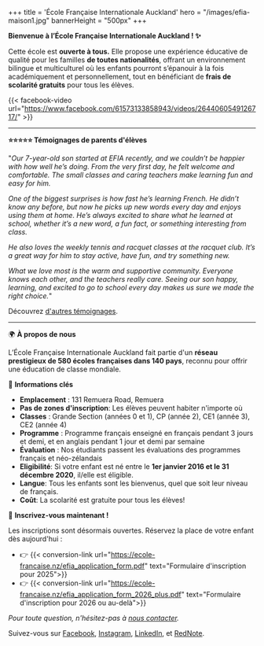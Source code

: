 +++
title = 'École Française Internationale Auckland'
hero = "/images/efia-maison1.jpg"
bannerHeight = "500px"
+++

**Bienvenue à l’École Française Internationale Auckland ! ✨**

Cette école est **ouverte à tous.** Elle propose une expérience éducative de qualité pour les familles **de toutes nationalités**, offrant un environnement bilingue et multiculturel où les enfants pourront s’épanouir à la fois académiquement et personnellement, tout en bénéficiant de **frais de scolarité gratuits** pour tous les élèves.

{{< facebook-video url="https://www.facebook.com/61573133858943/videos/2644060549126717/" >}}

---

**⭐⭐⭐⭐⭐ Témoignages de parents d'élèves**

"*Our 7-year-old son started at EFIA recently, and we couldn’t be happier with how well he’s doing. From the very first day, he felt welcome and comfortable. The small classes and caring teachers make learning fun and easy for him.*

*One of the biggest surprises is how fast he’s learning French. He didn’t know any before, but now he picks up new words every day and enjoys using them at home. He’s always excited to share what he learned at school, whether it’s a new word, a fun fact, or something interesting from class.*

*He also loves the weekly tennis and racquet classes at the racquet club. It’s a great way for him to stay active, have fun, and try something new.*

*What we love most is the warm and supportive community. Everyone knows each other, and the teachers really care. Seeing our son happy, learning, and excited to go to school every day makes us sure we made the right choice.*"

Découvrez [d'autres témoignages](/fr/testimonials).

---

🌍 **À propos de nous**

L’École Française Internationale Auckland fait partie d'un **réseau prestigieux de 580 écoles françaises dans 140 pays**, reconnu pour offrir une éducation de classe mondiale.

🔑 **Informations clés**

- **Emplacement**&nbsp;: 131 Remuera Road, Remuera
- **Pas de zones d'inscription**: Les élèves peuvent habiter n'importe où
- **Classes**&nbsp;: Grande Section (années 0 et 1), CP (année 2), CE1 (année 3), CE2 (année 4)
- **Programme**&nbsp;: Programme français enseigné en français pendant 3 jours et demi, et en anglais pendant 1 jour et demi par semaine
- **Évaluation**&nbsp;: Nos étudiants passent les évaluations des programmes français et néo-zélandais
- **Eligibilité**: Si votre enfant est né entre le **1er janvier 2016 et le 31 décembre 2020**, il/elle est éligible.
- **Langue**: Tous les enfants sont les bienvenus, quel que soit leur niveau de français.
- **Coût**: La scolarité est gratuite pour tous les élèves!

📢 **Inscrivez-vous maintenant !**

Les inscriptions sont désormais ouvertes. Réservez la place de votre enfant dès aujourd'hui :

- 👉 {{< conversion-link url="https://ecole-francaise.nz/efia_application_form.pdf" text="Formulaire d'inscription pour 2025">}}
- 👉 {{< conversion-link url="https://ecole-francaise.nz/efia_application_form_2026_plus.pdf" text="Formulaire d'inscription pour 2026 ou au-delà">}}

_Pour toute question, n'hésitez-pas à [nous contacter](/fr/contact/)._

Suivez-vous sur [Facebook](https://www.facebook.com/profile.php?id=61573552256605), [Instagram](https://www.instagram.com/ecolefrancaiseauckland/), [LinkedIn](https://www.linkedin.com/company/%C3%A9cole-fran%C3%A7aise-internationale-auckland/posts/?feedView=all), et [RedNote](https://www.xiaohongshu.com/user/profile/675f409c000000001801caf1).